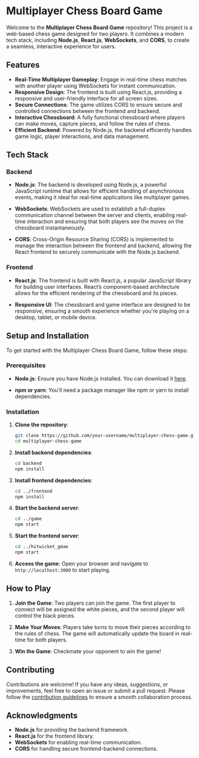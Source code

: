 # Multiplayer Chess Board Game

Welcome to the **Multiplayer Chess Board Game** repository! This project is a web-based chess game designed for two players. It combines a modern tech stack, including **Node.js**, **React.js**, **WebSockets**, and **CORS**, to create a seamless, interactive experience for users.

## Features

- **Real-Time Multiplayer Gameplay**: Engage in real-time chess matches with another player using WebSockets for instant communication.
- **Responsive Design**: The frontend is built using React.js, providing a responsive and user-friendly interface for all screen sizes.
- **Secure Connections**: The game utilizes CORS to ensure secure and controlled connections between the frontend and backend.
- **Interactive Chessboard**: A fully functional chessboard where players can make moves, capture pieces, and follow the rules of chess.
- **Efficient Backend**: Powered by Node.js, the backend efficiently handles game logic, player interactions, and data management.

## Tech Stack

### Backend

- **Node.js**: The backend is developed using Node.js, a powerful JavaScript runtime that allows for efficient handling of asynchronous events, making it ideal for real-time applications like multiplayer games.

- **WebSockets**: WebSockets are used to establish a full-duplex communication channel between the server and clients, enabling real-time interaction and ensuring that both players see the moves on the chessboard instantaneously.

- **CORS**: Cross-Origin Resource Sharing (CORS) is implemented to manage the interaction between the frontend and backend, allowing the React frontend to securely communicate with the Node.js backend.

### Frontend

- **React.js**: The frontend is built with React.js, a popular JavaScript library for building user interfaces. React’s component-based architecture allows for the efficient rendering of the chessboard and its pieces.

- **Responsive UI**: The chessboard and game interface are designed to be responsive, ensuring a smooth experience whether you're playing on a desktop, tablet, or mobile device.

## Setup and Installation

To get started with the Multiplayer Chess Board Game, follow these steps:

### Prerequisites

- **Node.js**: Ensure you have Node.js installed. You can download it [here](https://nodejs.org/).

- **npm or yarn**: You'll need a package manager like npm or yarn to install dependencies.

### Installation

1. **Clone the repository**:
    ```bash
    git clone https://github.com/your-username/multiplayer-chess-game.git
    cd multiplayer-chess-game
    ```

2. **Install backend dependencies**:
    ```bash
    cd backend
    npm install
    ```

3. **Install frontend dependencies**:
    ```bash
    cd ../frontend
    npm install
    ```

4. **Start the backend server**:
    ```bash
    cd ../game
    npm start
    ```

5. **Start the frontend server**:
    ```bash
    cd ../hitwicket_gmae
    npm start
    ```

6. **Access the game**:
   Open your browser and navigate to `http://localhost:3000` to start playing.

## How to Play

1. **Join the Game**: Two players can join the game. The first player to connect will be assigned the white pieces, and the second player will control the black pieces.

2. **Make Your Moves**: Players take turns to move their pieces according to the rules of chess. The game will automatically update the board in real-time for both players.

3. **Win the Game**: Checkmate your opponent to win the game!

## Contributing

Contributions are welcome! If you have any ideas, suggestions, or improvements, feel free to open an issue or submit a pull request. Please follow the [contribution guidelines](CONTRIBUTING.md) to ensure a smooth collaboration process.


## Acknowledgments

- **Node.js** for providing the backend framework.
- **React.js** for the frontend library.
- **WebSockets** for enabling real-time communication.
- **CORS** for handling secure frontend-backend connections.
